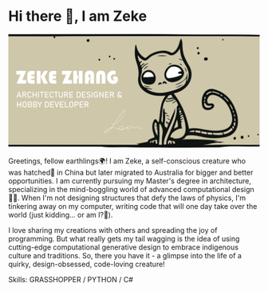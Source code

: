 # Hi there 👋, I am Zeke
![I am an architecture student studying RMIT University](Banner.png)

Greetings, fellow earthlings🌍! I am Zeke, a self-conscious creature who was hatched🥚 in China but later migrated to Australia for bigger and better opportunities. I am currently pursuing my Master's degree in architecture, specializing in the mind-boggling world of advanced computational design🧑‍💻. When I'm not designing structures that defy the laws of physics, I'm tinkering away on my computer, writing code that will one day take over the world (just kidding... or am I?🤖). 

I love sharing my creations with others and spreading the joy of programming. But what really gets my tail wagging is the idea of using cutting-edge computational generative design to embrace indigenous culture and traditions. So, there you have it - a glimpse into the life of a quirky, design-obsessed, code-loving creature!

Skills: GRASSHOPPER / PYTHON / C#




